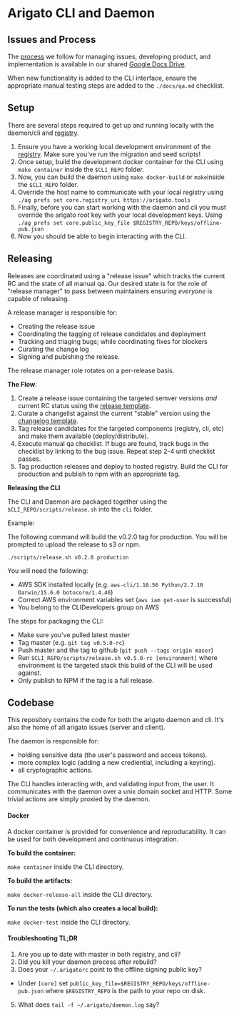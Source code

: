 # Arigato CLI and Daemon

## Issues and Process

The
[process](https://docs.google.com/document/d/1IejfO1_bJ0einojZOALeN3vEr5XkyhqttpUOHuBQRdo/edit#)
we follow for managing issues, developing product, and implementation is
available in our shared [Google Docs
Drive](https://drive.google.com/drive/u/0/folders/0Bx72T5vLCOgmeVlQbjVlUVVQRDg).

When new functionality is added to the CLI interface, ensure the appropriate
manual testing steps are added to the `./docs/qa.md` checklist.

## Setup

There are several steps required to get up and running locally with the
daemon/cli and [registry](https://github.com/arigatomachine/registry).

1. Ensure you have a working local development environment of the
   [registry](https://github.com/arigatomachine/registry#setup). Make sure
   you've run the migration and seed scripts!
2. Once setup, build the development docker container for the CLI
   using `make container` inside the `$CLI_REPO` folder.
3. Now, you can build the daemon using `make docker-build`  or `make`inside the
   `$CLI_REPO` folder.
4. Override the host name to communicate with your local registry using
  `./ag prefs set core.registry_uri https://arigato.tools`
4. Finally, before you can start working with the daemon and cli you must
   override the arigato root key with your local development keys. Using
   `./ag prefs set core.public_key_file $REGISTRY_REPO/keys/offline-pub.json`
5. Now you should be able to begin interacting with the CLI.


## Releasing

Releases are coordinated using a "release issue" which tracks the current RC
and the state of all manual qa. Our desired state is for the role of "release
manager" to pass between maintainers ensuring *everyone* is capable of
releasing.

A release manager is responsible for:

- Creating the release issue
- Coordinating the tagging of release candidates and deployment
- Tracking and triaging bugs; while coordinating fixes for blockers
- Curating the change log
- Signing and pubishing the release.

The release manager role rotates on a per-release basis.

**The Flow**:

1. Create a release issue containing the targeted semver versions *and* current
   RC status using the [release template](./docs/release-issue.md).
2. Curate a changelist against the current "stable" version using the
   [changelog template](./docs/changelog.md).
3. Tag release candidates for the targeted components (registry, cli, etc) and
   make them available (deploy/distribute).
4. Execute manual qa checklist. If bugs are found, track bugs in the checklist
   by linking to the bug issue. Repeat step 2-4 untl checklist passes.
5. Tag production releases and deploy to hosted registry. Build the CLI for
   production and publish to npm with an appropriate tag.

**Releasing the CLI**

The CLI and Daemon are packaged together using the
`$CLI_REPO/scripts/release.sh` into the `cli` folder.

Example:

The following command will build the v0.2.0 tag for production. You will be
prompted to upload the release to s3 or npm.

```
./scripts/release.sh v0.2.0 production
```

You will need the following:

- AWS SDK installed locally (e.g. `aws-cli/1.10.56 Python/2.7.10 Darwin/15.6.0 botocore/1.4.46`)
- Correct AWS environment variables set (`aws iam get-user` is successful)
- You belong to the CLIDevelopers group on AWS

The steps for packaging the CLI:

- Make sure you've pulled latest master
- Tag master (e.g. `git tag v0.5.0-rc`)
- Push master and the tag to github (`git push --tags origin maser`)
- Run `$CLI_REPO/scripts/release.sh v0.5.0-rc [environment]` where
  environment is the targeted stack this build of the CLI will be used against.
- Only publish to NPM if the tag is a full release.

## Codebase

This repository contains the code for both the arigato daemon and cli. It's
also the home of all arigato issues (server and client).

The daemon is responsible for:
- holding sensitive data (the user's password and access tokens).
- more complex logic (adding a new crediential, including a keyring).
- all cryptographic actions.

The CLI handles interacting with, and validating input from, the user. It
communicates with the daemon over a unix domain socket and HTTP. Some trivial
actions are simply proxied by the daemon.

#### Docker

A docker container is provided for convenience and reproducability. It can be
used for both development and continuous integration.

**To build the container:**

`make container` inside the CLI directory.

**To build the artifacts:**

`make docker-release-all` inside the CLI directory.

**To run the tests (which also creates a local build):**

`make docker-test` inside the CLI directory.

#### Troubleshooting TL;DR

1. Are you up to date with master in both registry, and cli?
3. Did you kill your daemon process after rebuild?
4. Does your `~/.arigatorc` point to the offline signing public key?
 - Under `[core]` set `public_key_file=$REGISTRY_REPO/keys/offline-pub.json` where `$REGISTRY_REPO` is the path to your repo on disk.
5. What does `tail -f ~/.arigato/daemon.log` say?
